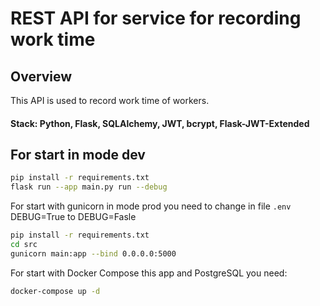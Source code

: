 # REST API for service for recording work time

## Overview

This API is used to record work time of workers.

#### Stack: Python, Flask, SQLAlchemy, JWT, bcrypt, Flask-JWT-Extended

## For start in mode dev

```bash
pip install -r requirements.txt
flask run --app main.py run --debug
```

For start with gunicorn in mode prod you need to change in file `.env` DEBUG=True to DEBUG=Fasle

```bash
pip install -r requirements.txt
cd src
gunicorn main:app --bind 0.0.0.0:5000
```

For start with Docker Compose this app and PostgreSQL you need:

```bash
docker-compose up -d
```
